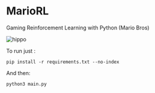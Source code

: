 # MarioRL
Gaming Reinforcement Learning with Python (Mario Bros)

![hippo](https://raw.githubusercontent.com/munoztd0/MarioRL/master/test.gif)


To run just :

```pip install -r requirements.txt --no-index```
  
And then:
  
```python3 main.py```

